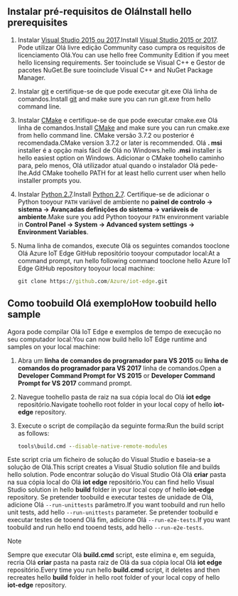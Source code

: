 ## <a name="install-hello-prerequisites"></a><span data-ttu-id="7ea78-101">Instalar pré-requisitos de Olá</span><span class="sxs-lookup"><span data-stu-id="7ea78-101">Install hello prerequisites</span></span>

1. <span data-ttu-id="7ea78-102">Instalar [Visual Studio 2015 ou 2017](https://www.visualstudio.com).</span><span class="sxs-lookup"><span data-stu-id="7ea78-102">Install [Visual Studio 2015 or 2017](https://www.visualstudio.com).</span></span> <span data-ttu-id="7ea78-103">Pode utilizar Olá livre edição Community caso cumpra os requisitos de licenciamento Olá.</span><span class="sxs-lookup"><span data-stu-id="7ea78-103">You can use hello free Community Edition if you meet hello licensing requirements.</span></span> <span data-ttu-id="7ea78-104">Ser tooinclude se Visual C++ e Gestor de pacotes NuGet.</span><span class="sxs-lookup"><span data-stu-id="7ea78-104">Be sure tooinclude Visual C++ and NuGet Package Manager.</span></span>

1. <span data-ttu-id="7ea78-105">Instalar [git](http://www.git-scm.com) e certifique-se de que pode executar git.exe Olá linha de comandos.</span><span class="sxs-lookup"><span data-stu-id="7ea78-105">Install [git](http://www.git-scm.com) and make sure you can run git.exe from hello command line.</span></span>

1. <span data-ttu-id="7ea78-106">Instalar [CMake](https://cmake.org/download/) e certifique-se de que pode executar cmake.exe Olá linha de comandos.</span><span class="sxs-lookup"><span data-stu-id="7ea78-106">Install [CMake](https://cmake.org/download/) and make sure you can run cmake.exe from hello command line.</span></span> <span data-ttu-id="7ea78-107">CMake versão 3.7.2 ou posterior é recomendada.</span><span class="sxs-lookup"><span data-stu-id="7ea78-107">CMake version 3.7.2 or later is recommended.</span></span> <span data-ttu-id="7ea78-108">Olá **. msi** installer é a opção mais fácil de Olá no Windows.</span><span class="sxs-lookup"><span data-stu-id="7ea78-108">hello **.msi** installer is hello easiest option on Windows.</span></span> <span data-ttu-id="7ea78-109">Adicionar o CMake toohello caminho para, pelo menos, Olá utilizador atual quando o instalador Olá pede-lhe.</span><span class="sxs-lookup"><span data-stu-id="7ea78-109">Add CMake toohello PATH for at least hello current user when hello installer prompts you.</span></span>

1. <span data-ttu-id="7ea78-110">Instalar [Python 2.7](https://www.python.org/downloads/release/python-27).</span><span class="sxs-lookup"><span data-stu-id="7ea78-110">Install [Python 2.7](https://www.python.org/downloads/release/python-27).</span></span> <span data-ttu-id="7ea78-111">Certifique-se de adicionar o Python tooyour `PATH` variável de ambiente no **painel de controlo -> sistema -> Avançadas definições do sistema -> variáveis de ambiente**.</span><span class="sxs-lookup"><span data-stu-id="7ea78-111">Make sure you add Python tooyour `PATH` environment variable in **Control Panel -> System -> Advanced system settings -> Environment Variables**.</span></span>

1. <span data-ttu-id="7ea78-112">Numa linha de comandos, execute Olá os seguintes comandos tooclone Olá Azure IoT Edge GitHub repositório tooyour computador local:</span><span class="sxs-lookup"><span data-stu-id="7ea78-112">At a command prompt, run hello following command tooclone hello Azure IoT Edge GitHub repository tooyour local machine:</span></span>

    ```cmd
    git clone https://github.com/Azure/iot-edge.git
    ```

## <a name="how-toobuild-hello-sample"></a><span data-ttu-id="7ea78-113">Como toobuild Olá exemplo</span><span class="sxs-lookup"><span data-stu-id="7ea78-113">How toobuild hello sample</span></span>

<span data-ttu-id="7ea78-114">Agora pode compilar Olá IoT Edge e exemplos de tempo de execução no seu computador local:</span><span class="sxs-lookup"><span data-stu-id="7ea78-114">You can now build hello IoT Edge runtime and samples on your local machine:</span></span>

1. <span data-ttu-id="7ea78-115">Abra um **linha de comandos do programador para VS 2015** ou **linha de comandos do programador para VS 2017** linha de comandos.</span><span class="sxs-lookup"><span data-stu-id="7ea78-115">Open a **Developer Command Prompt for VS 2015** or **Developer Command Prompt for VS 2017** command prompt.</span></span>

1. <span data-ttu-id="7ea78-116">Navegue toohello pasta de raiz na sua cópia local do Olá **iot edge** repositório.</span><span class="sxs-lookup"><span data-stu-id="7ea78-116">Navigate toohello root folder in your local copy of hello **iot-edge** repository.</span></span>

1. <span data-ttu-id="7ea78-117">Execute o script de compilação da seguinte forma:</span><span class="sxs-lookup"><span data-stu-id="7ea78-117">Run the build script as follows:</span></span>

    ```cmd
    tools\build.cmd --disable-native-remote-modules
    ```

<span data-ttu-id="7ea78-118">Este script cria um ficheiro de solução do Visual Studio e baseia-se a solução de Olá.</span><span class="sxs-lookup"><span data-stu-id="7ea78-118">This script creates a Visual Studio solution file and builds hello solution.</span></span> <span data-ttu-id="7ea78-119">Pode encontrar solução do Visual Studio Olá Olá **criar** pasta na sua cópia local do Olá **iot edge** repositório.</span><span class="sxs-lookup"><span data-stu-id="7ea78-119">You can find hello Visual Studio solution in hello **build** folder in your local copy of hello **iot-edge** repository.</span></span> <span data-ttu-id="7ea78-120">Se pretender toobuild e executar testes de unidade de Olá, adicione Olá `--run-unittests` parâmetro.</span><span class="sxs-lookup"><span data-stu-id="7ea78-120">If you want toobuild and run hello unit tests, add hello `--run-unittests` parameter.</span></span> <span data-ttu-id="7ea78-121">Se pretender toobuild e executar testes de tooend Olá fim, adicione Olá `--run-e2e-tests`.</span><span class="sxs-lookup"><span data-stu-id="7ea78-121">If you want toobuild and run hello end tooend tests, add hello `--run-e2e-tests`.</span></span>

> [!NOTE]
> <span data-ttu-id="7ea78-122">Sempre que executar Olá **build.cmd** script, este elimina e, em seguida, recria Olá **criar** pasta na pasta raiz de Olá da sua cópia local Olá **iot edge** repositório.</span><span class="sxs-lookup"><span data-stu-id="7ea78-122">Every time you run hello **build.cmd** script, it deletes and then recreates hello **build** folder in hello root folder of your local copy of hello **iot-edge** repository.</span></span>
